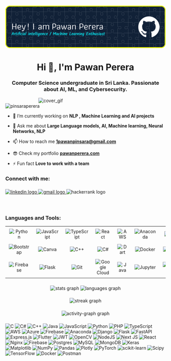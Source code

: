 ![Header](./github-header-image.png)

<h1 align="center">Hi 👋, I'm Pawan Perera</h1>
<h3 align="center">Computer Science undergraduate in Sri Lanka. Passionate about AI, ML, and Cybersecurity.</h3>

<img align="right" alt="cover_gif" width="400" src="./github.gif">

<p align="left"><img src="https://komarev.com/ghpvc/?username=PinsaraPerera&color=green&style=for-the-badge" alt="pinsaraperera"/></p>

- 🌱 I’m currently working on **NLP , Machine Learning and AI projects**

- 💬 Ask me about **Large Language models, AI, Machine learning, Neural Networks, NLP**

- 📫 How to reach me **1pawanpinsara@gmail.com**

- 😎 Check my portfolio **[pawanperera.com](https://www.pawanperera.com/)**

- ⚡ Fun fact **Love to work with a team**


<h3 align="left">Connect with me:</h3>

###

<div align="left">
  <a href="www.linkedin.com/in/pawan-perera" target="_blank">
    <img src="https://raw.githubusercontent.com/maurodesouza/profile-readme-generator/master/src/assets/icons/social/linkedin/default.svg" width="52" height="40" alt="linkedin logo"  />
  </a>
  <a href="1pawanpinsara@gmail.com" target="_blank">
    <img src="https://raw.githubusercontent.com/maurodesouza/profile-readme-generator/master/src/assets/icons/social/gmail/default.svg" width="52" height="40" alt="gmail logo"  />
  </a>
  <img src="https://raw.githubusercontent.com/maurodesouza/profile-readme-generator/master/src/assets/icons/social/hackerrank/default.svg" width="52" height="40" alt="hackerrank logo"  />
</div>

###

<br>
<h3 align="left">Languages and Tools:</h3>
<table align="center" width="100%">
  <tr>
    <td align="center">
      <img src="https://cdn.jsdelivr.net/gh/devicons/devicon/icons/python/python-original.svg" style="height:56px; vertical-align:middle; margin:5px;" alt="Python" />
    </td>
    <td align="center">
      <img src="https://cdn.jsdelivr.net/gh/devicons/devicon/icons/javascript/javascript-original.svg" style="height:56px; vertical-align:middle; margin:4px;" alt="JavaScript" />
    </td>
    <td align="center">
      <img src="https://cdn.jsdelivr.net/gh/devicons/devicon/icons/typescript/typescript-original.svg" style="height:56px; vertical-align:middle; margin:4px;" alt="TypeScript" />
    </td>
    <td align="center">
      <img src="https://cdn.jsdelivr.net/gh/devicons/devicon/icons/react/react-original.svg" style="height:56px; vertical-align:middle; margin:4px;" alt="React" />
    </td>
    <td align="center">
      <img src="https://skillicons.dev/icons?i=aws" style="height:56px; vertical-align:middle; margin:4px;" alt="AWS" />
    </td>
    <td align="center">
      <img src="https://cdn.jsdelivr.net/gh/devicons/devicon/icons/anaconda/anaconda-original.svg" style="height:56px; vertical-align:middle; margin:4px;" alt="Anaconda" />
    </td>
    <td align="center">
      <img src="https://cdn.jsdelivr.net/gh/devicons/devicon/icons/azure/azure-original.svg" style="height:56px; vertical-align:middle; margin:4px;" alt="Azure" />
    </td>
    <td align="center">
      <img src="https://cdn.jsdelivr.net/gh/devicons/devicon/icons/c/c-original.svg" style="height:56px; vertical-align:middle; margin:4px;" alt="C" />
    </td>
  </tr>
  <tr>
    <td align="center">
      <img src="https://cdn.jsdelivr.net/gh/devicons/devicon/icons/bootstrap/bootstrap-original.svg" style="height:56px; vertical-align:middle; margin:4px;" alt="Bootstrap" />
    </td>
    <td align="center">
      <img src="https://cdn.jsdelivr.net/gh/devicons/devicon/icons/canva/canva-original.svg" style="height:56px; vertical-align:middle; margin:4px;" alt="Canva" />
    </td>
    <td align="center">
      <img src="https://cdn.jsdelivr.net/gh/devicons/devicon/icons/cplusplus/cplusplus-original.svg" style="height:56px; vertical-align:middle; margin:4px;" alt="C++" />
    </td>
    <td align="center">
      <img src="https://cdn.jsdelivr.net/gh/devicons/devicon/icons/csharp/csharp-original.svg" style="height:56px; vertical-align:middle; margin:4px;" alt="C#" />
    </td>
    <td align="center">
      <img src="https://cdn.jsdelivr.net/gh/devicons/devicon/icons/dart/dart-original.svg" style="height:56px; vertical-align:middle; margin:4px;" alt="Dart" />
    </td>
    <td align="center">
      <img src="https://cdn.jsdelivr.net/gh/devicons/devicon/icons/docker/docker-original.svg" style="height:56px; vertical-align:middle; margin:4px;" alt="Docker" />
    </td>
    <td align="center">
      <img src="https://skillicons.dev/icons?i=django" style="height:56px; vertical-align:middle; margin:4px;" alt="Django" />
    </td>
    <td align="center">
      <img src="https://img.shields.io/badge/Express-000000?logo=express&logoColor=white&style=for-the-badge" style="height:56px; vertical-align:middle; margin:4px;" alt="Express" />
    </td>
  </tr>
  <tr>
    <td align="center">
      <img src="https://cdn.jsdelivr.net/gh/devicons/devicon/icons/firebase/firebase-plain.svg" style="height:56px; vertical-align:middle; margin:4px;" alt="Firebase" />
    </td>
    <td align="center">
      <img src="https://skillicons.dev/icons?i=flask" style="height:56px; vertical-align:middle; margin:4px;" alt="Flask" />
    </td>
    <td align="center">
      <img src="https://cdn.jsdelivr.net/gh/devicons/devicon/icons/git/git-original.svg" style="height:56px; vertical-align:middle; margin:4px;" alt="Git" />
    </td>
    <td align="center">
      <img src="https://cdn.jsdelivr.net/gh/devicons/devicon/icons/googlecloud/googlecloud-original.svg" style="height:56px; vertical-align:middle; margin:4px;" alt="Google Cloud" />
    </td>
    <td align="center">
      <img src="https://cdn.jsdelivr.net/gh/devicons/devicon/icons/java/java-original.svg" style="height:56px; vertical-align:middle; margin:4px;" alt="Java" />
    </td>
    <td align="center">
      <img src="https://cdn.jsdelivr.net/gh/devicons/devicon/icons/jupyter/jupyter-original.svg" style="height:56px; vertical-align:middle; margin:4px;" alt="Jupyter" />
    </td>
    <td align="center">
      <img src="https://cdn.jsdelivr.net/gh/devicons/devicon/icons/mongodb/mongodb-original.svg" style="height:56px; vertical-align:middle; margin:4px;" alt="MongoDB" />
    </td>
    <td align="center">
      <img src="https://cdn.jsdelivr.net/gh/devicons/devicon/icons/mysql/mysql-original.svg" style="height:56px; vertical-align:middle; margin:4px;" alt="MySQL" />
    </td>
  </tr>
  <!-- Add more rows as needed, always 8 icons per row -->
</table>


###

<div align="center">
  <img src="https://github-readme-stats.vercel.app/api?username=PinsaraPerera&hide_title=false&hide_rank=false&show_icons=true&include_all_commits=true&count_private=true&disable_animations=false&theme=algolia&locale=en&hide_border=false&order=1" height="150" alt="stats graph"  />
  <img src="https://github-readme-stats.vercel.app/api/top-langs?username=PinsaraPerera&locale=en&hide_title=false&layout=compact&card_width=320&langs_count=5&theme=algolia&hide_border=false&order=2" height="150" alt="languages graph"  />
</div>

###

<div align="center">
  <img src="https://streak-stats.demolab.com?user=PinsaraPerera&locale=en&mode=daily&theme=algolia&hide_border=false&border_radius=5&order=3" height="150" alt="streak graph"  />
</div>

###

<div align="center">
  <img src="https://github-readme-activity-graph.vercel.app/graph?username=PinsaraPerera&radius=16&theme=redical&area=true&order=5" height="300" alt="activity-graph graph"  />
</div>

###

![C](https://img.shields.io/badge/c-%2300599C.svg?style=flat&logo=c&logoColor=white) ![C#](https://img.shields.io/badge/c%23-%23239120.svg?style=flat&logo=csharp&logoColor=white) ![C++](https://img.shields.io/badge/c++-%2300599C.svg?style=flat&logo=c%2B%2B&logoColor=white) ![Java](https://img.shields.io/badge/java-%23ED8B00.svg?style=flat&logo=openjdk&logoColor=white) ![JavaScript](https://img.shields.io/badge/javascript-%23323330.svg?style=flat&logo=javascript&logoColor=%23F7DF1E) ![Python](https://img.shields.io/badge/python-3670A0?style=flat&logo=python&logoColor=ffdd54) ![PHP](https://img.shields.io/badge/php-%23777BB4.svg?style=flat&logo=php&logoColor=white) ![TypeScript](https://img.shields.io/badge/typescript-%23007ACC.svg?style=flat&logo=typescript&logoColor=white) ![AWS](https://img.shields.io/badge/AWS-%23FF9900.svg?style=flat&logo=amazon-aws&logoColor=white) ![Azure](https://img.shields.io/badge/azure-%230072C6.svg?style=flat&logo=microsoftazure&logoColor=white) ![Firebase](https://img.shields.io/badge/firebase-%23039BE5.svg?style=flat&logo=firebase) ![Anaconda](https://img.shields.io/badge/Anaconda-%2344A833.svg?style=flat&logo=anaconda&logoColor=white) ![Django](https://img.shields.io/badge/django-%23092E20.svg?style=flat&logo=django&logoColor=white) ![Flask](https://img.shields.io/badge/flask-%23000.svg?style=flat&logo=flask&logoColor=white) ![FastAPI](https://img.shields.io/badge/FastAPI-005571?style=flat&logo=fastapi) ![Express.js](https://img.shields.io/badge/express.js-%23404d59.svg?style=flat&logo=express&logoColor=%2361DAFB) ![Flutter](https://img.shields.io/badge/Flutter-%2302569B.svg?style=flat&logo=Flutter&logoColor=white) ![JWT](https://img.shields.io/badge/JWT-black?style=flat&logo=JSON%20web%20tokens) ![OpenCV](https://img.shields.io/badge/opencv-%23white.svg?style=flat&logo=opencv&logoColor=white) ![NodeJS](https://img.shields.io/badge/node.js-6DA55F?style=flat&logo=node.js&logoColor=white) ![Next JS](https://img.shields.io/badge/Next-black?style=flat&logo=next.js&logoColor=white) ![React](https://img.shields.io/badge/react-%2320232a.svg?style=flat&logo=react&logoColor=%2361DAFB) ![Nginx](https://img.shields.io/badge/nginx-%23009639.svg?style=flat&logo=nginx&logoColor=white) ![Firebase](https://img.shields.io/badge/Firebase-039BE5?style=flat&logo=Firebase&logoColor=white) ![Postgres](https://img.shields.io/badge/postgres-%23316192.svg?style=flat&logo=postgresql&logoColor=white) ![MySQL](https://img.shields.io/badge/mysql-%2300000f.svg?style=flat&logo=mysql&logoColor=white) ![MongoDB](https://img.shields.io/badge/MongoDB-%234ea94b.svg?style=flat&logo=mongodb&logoColor=white)  ![Keras](https://img.shields.io/badge/Keras-%23D00000.svg?style=flat&logo=Keras&logoColor=white) ![Matplotlib](https://img.shields.io/badge/Matplotlib-%23ffffff.svg?style=flat&logo=Matplotlib&logoColor=black) ![NumPy](https://img.shields.io/badge/numpy-%23013243.svg?style=flat&logo=numpy&logoColor=white) ![Pandas](https://img.shields.io/badge/pandas-%23150458.svg?style=flat&logo=pandas&logoColor=white) ![Plotly](https://img.shields.io/badge/Plotly-%233F4F75.svg?style=flat&logo=plotly&logoColor=white) ![PyTorch](https://img.shields.io/badge/PyTorch-%23EE4C2C.svg?style=flat&logo=PyTorch&logoColor=white) ![scikit-learn](https://img.shields.io/badge/scikit--learn-%23F7931E.svg?style=flat&logo=scikit-learn&logoColor=white) ![Scipy](https://img.shields.io/badge/SciPy-%230C55A5.svg?style=flat&logo=scipy&logoColor=%white) ![TensorFlow](https://img.shields.io/badge/TensorFlow-%23FF6F00.svg?style=flat&logo=TensorFlow&logoColor=white) ![Docker](https://img.shields.io/badge/docker-%230db7ed.svg?style=flat&logo=docker&logoColor=white) ![Postman](https://img.shields.io/badge/Postman-FF6C37?style=flat&logo=postman&logoColor=white)
